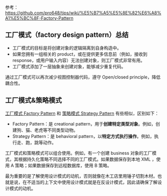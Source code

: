 参考：<https://github.com/pro648/tips/wiki/%E5%B7%A5%E5%8E%82%E6%A8%A1%E5%BC%8F-Factory-Pattern>



## 工厂模式（factory design pattern）总结

* 工厂模式的目标是将创建对象的逻辑隔离到自身构造中。
* 如果您拥有一组相关的 product，或在提供更多信息前（例如，接收到 response，或用户输入内容）无法创建对象，则工厂模式非常有用。
* 工厂模式添加了一层抽象来创建对象，能够减少重复代码。

通过工厂模式可以再次减少视图控制器代码，遵守 Open/closed principle，降低耦合性。

## 工厂模式&策略模式

[工厂模式 Factory Pattern](https://github.com/pro648/tips/wiki/%E5%B7%A5%E5%8E%82%E6%A8%A1%E5%BC%8F-Factory-Pattern) 和 [策略模式 Strategy Pattern](https://github.com/pro648/tips/wiki/策略模式-Strategy-Pattern) 有些相似，区别如下：

* Factory Pattern：是 creational pattern，用于**创建特定类型对象**。例如，创建狗、猫、老虎等不同类型动物。
* Strategy Pattern：是 behavioral pattern，以**特定方式执行操作**。例如，执行走、跑，跳等动作。

工厂模式和策略模式可以组合使用。例如，有一个创建 business 对象的工厂模式，其根据持久化策略不同选择不同的工厂模式。如果数据保存到本地 XML ，使用 A 策略；如果数据保存到远程数据库，使用 B 策略。

最为重要的是了解使用设计模式的动机，否则就像在木工店里用锤子切割木材。也就是说，在不适当的上下文中使用设计模式就是在反设计模式，因此请确保了解设计模式的动机。